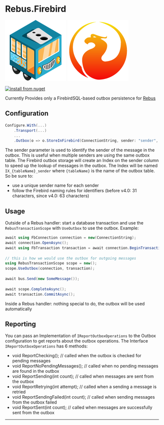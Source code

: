 # Rebus.Firebird
![](https://raw.githubusercontent.com/amroel/Rebus.Firebird/main/artwork/little_rebusbus2_copy-200x200.png)
![](https://raw.githubusercontent.com/amroel/Rebus.Firebird/main/artwork/firebird-logo-200.png)

[![install from nuget](https://img.shields.io/nuget/v/Rebus.Firebird.svg?style=flat-square)](https://www.nuget.org/packages/Rebus.Firebird)

Currently Provides only a FirebirdSQL-based outbox persistence for [Rebus](https://github.com/rebus-org/Rebus) 

## Configuration

```csharp
Configure.With(...)
	.Transport(...)
	...
	.Outbox(o => o.StoreInFirebird(ConnectionString, sender: "sender", tableName: "rebus_oubox"))
```
The sender parameter is used to identify the sender of the message in the outbox. This is useful when multiple senders are using the same outbox table.
The Firebird outbox storage will create an Index on the sender column to speed up the lookup of messages in the outbox.
The Index will be named `IX_{tableName}_sender` where `{tableName}` is the name of the outbox table.
So be sure to:
- use a unique sender name for each sender
- follow the Firebird naming rules for identifiers (before v4.0: 31 characters, since v4.0: 63 characters)

## Usage
Outside of a Rebus handler:
start a database transaction and use the `RebusTransactionScope` with `UseOutbox` to use the outbox.
Example:

```csharp
await using FbConnection connection = new(ConnectionString);
await connection.OpenAsync();
await using FbTransaction transaction = await connection.BeginTransactionAsync();

// this is how we would use the outbox for outgoing messages
using RebusTransactionScope scope = new();
scope.UseOutbox(connection, transaction);

await bus.Send(new SomeMessage());

await scope.CompleteAsync();
await transaction.CommitAsync();
```

Inside a Rebus handler:
nothing special to do, the outbox will be used automatically

## Reporting
You can pass an Implementation of `IReportOutboxOperations` to the Outbox configuration to get reports about the outbox operations.
The Interface `IReportOutboxOperations` has 6 methods:
- void ReportChecking(); // called when the outbox is checked for pending messages
- void ReportNoPendingMessages(); // called when no pending messages are found in the outbox
- void ReportSending(int count); // called when messages are sent from the outbox
- void ReportRetrying(int attempt); // called when a sending a message is retried
- void ReportSendingFailed(int count); // called when sending messages from the outbox failed
- void ReportSent(int count); // called when messages are successfully sent from the outbox



---


